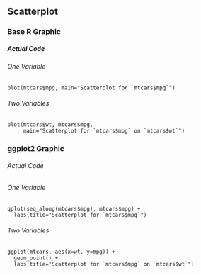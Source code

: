 ## Scatterplot
### Base R Graphic
##### Actual Code
###### One Variable
```
plot(mtcars$mpg, main="Scatterplot for `mtcars$mpg`")
```
###### Two Variables
```
plot(mtcars$wt, mtcars$mpg,
     main="Scatterplot for `mtcars$mpg` on `mtcars$wt`")
```
### ggplot2 Graphic
###### Actual Code
###### One Variable
```
qplot(seq_along(mtcars$mpg), mtcars$mpg) +
  labs(title="Scatterplot for `mtcars$mpg`")
```
###### Two Variables
```
ggplot(mtcars, aes(x=wt, y=mpg)) +
  geom_point() +
  labs(title="Scatterplot for `mtcars$mpg` on `mtcars$wt`")
```
